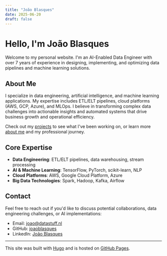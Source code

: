 ```yaml
---
title: "João Blasques"
date: 2025-06-20
draft: false
---
```


# Hello, I'm João Blasques

Welcome to my personal website. I'm an AI-Enabled Data Engineer with over 7 years of experience in designing, implementing, and optimizing data pipelines and machine learning solutions.

## About Me

I specialize in data engineering, artificial intelligence, and machine learning applications. My expertise includes ETL/ELT pipelines, cloud platforms (AWS, GCP, Azure), and MLOps. I believe in transforming complex data challenges into actionable insights and automated systems that drive business growth and operational efficiency.

Check out my [projects](/projects) to see what I've been working on, or learn more [about me](/about) and my professional journey.

## Core Expertise

- **Data Engineering**: ETL/ELT pipelines, data warehousing, stream processing
- **AI & Machine Learning**: TensorFlow, PyTorch, scikit-learn, NLP
- **Cloud Platforms**: AWS, Google Cloud Platform, Azure
- **Big Data Technologies**: Spark, Hadoop, Kafka, Airflow

## Contact

Feel free to reach out if you'd like to discuss potential collaborations, data engineering challenges, or AI implementations:

- Email: joao@datastuff.nl
- GitHub: [joaoblasques](https://github.com/joaoblasques)
- LinkedIn: [João Blasques](https://linkedin.com/in/joao-blasques)

---

This site was built with [Hugo](https://gohugo.io) and is hosted on [GitHub Pages](https://pages.github.com/).
